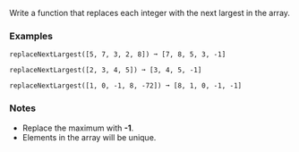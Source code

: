 Write a function that replaces each integer with the next largest in the array.


### Examples ###
    replaceNextLargest([5, 7, 3, 2, 8]) ➞ [7, 8, 5, 3, -1]

    replaceNextLargest([2, 3, 4, 5]) ➞ [3, 4, 5, -1]

    replaceNextLargest([1, 0, -1, 8, -72]) ➞ [8, 1, 0, -1, -1]


### Notes ###
*   Replace the maximum with **-1**.
*   Elements in the array will be unique.